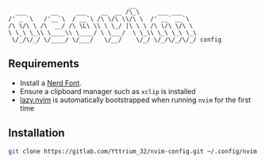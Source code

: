 ```
                                  __
  ___       __     ___    __  __ /\_\     ___ ___
/' _ `\   /'__`\  / __`\ /\ \/\ \\/\ \  /' __` __`\
/\ \/\ \ /\  __/ /\ \L\ \\ \ \_/ |\ \ \ /\ \/\ \/\ \
\ \_\ \_\\ \____\\ \____/ \ \___/  \ \_\\ \_\ \_\ \_\
 \/_/\/_/ \/____/ \/___/   \/__/    \/_/ \/_/\/_/\/_/ config
```

## Requirements
- Install a [Nerd Font](https://www.nerdfonts.com/).
- Ensure a clipboard manager such as `xclip` is installed
- [lazy.nvim](https://lazy.folke.io/) is automatically bootstrapped when 
  running `nvim` for the first time

## Installation
```bash
git clone https://gitlab.com/Yttrium_32/nvim-config.git ~/.config/nvim
```
